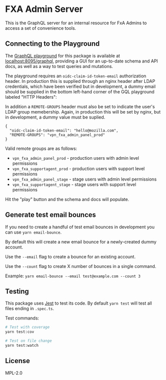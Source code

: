 # FXA Admin Server

This is the GraphQL server for an internal resource for FxA Admins to access a set of convenience tools.

## Connecting to the Playground

The [GraphQL playground](https://www.apollographql.com/docs/apollo-server/testing/graphql-playground/) for this package is available at [localhost:8095/graphql](http://localhost:8095/graphql), providing a GUI for an up-to-date schema and API docs, as well as a way to test queries and mutations.

The playground requires an `oidc-claim-id-token-email` authorization header. In production this is supplied through an nginx header after LDAP credentials, which have been verified but in development, a dummy email should be supplied in the bottom left-hand corner of the GQL playground labeled "HTTP Headers":

In addition a `REMOTE-GROUPS` header must also be set to indicate the user's LDAP group memebership. Again, in production this will be set by nginx, but in development, a dummy value must be suplied.

```
{
  "oidc-claim-id-token-email": "hello@mozilla.com",
  "REMOTE-GROUPS": "vpn_fxa_admin_panel_prod"
}
```

Valid remote groups are as follows:

- `vpn_fxa_admin_panel_prod` - production users with admin level permissions
- `vpn_fxa_supportagent_prod` - production users with support level permissions
- `vpn_fxa_admin_panel_stage` - stage users with admin level permissions
- `vpn_fxa_supportagent_stage` - stage users with support level permissions

Hit the "play" button and the schema and docs will populate.

## Generate test email bounces

If you need to create a handful of test email bounces in development you can use `yarn email-bounce`.

By default this will create a new email bounce for a newly-created dummy account.

Use the `--email` flag to create a bounce for an existing account.

Use the `--count` flag to create X number of bounces in a single command.

Example: `yarn email-bounce --email test@example.com --count 3`

## Testing

This package uses [Jest](https://mochajs.org/) to test its code. By default `yarn test` will test all files ending in `.spec.ts`.

Test commands:

```bash
# Test with coverage
yarn test:cov

# Test on file change
yarn test:watch
```

## License

MPL-2.0

